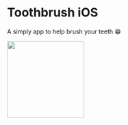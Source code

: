 # Toothbrush iOS
<p> A simply app to help brush your teeth 😁</p>
<img src="https://raw.github.com/garethpaul/toothbrush-ios/master/img/app.gif" width="180" />

